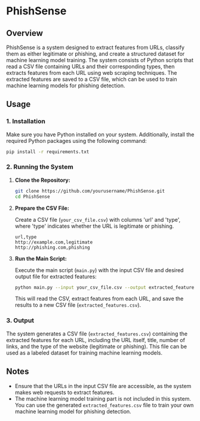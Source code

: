 # PhishSense

## Overview

PhishSense is a system designed to extract features from URLs, classify them as either legitimate or phishing, and create a structured dataset for machine learning model training. The system consists of Python scripts that read a CSV file containing URLs and their corresponding types, then extracts features from each URL using web scraping techniques. The extracted features are saved to a CSV file, which can be used to train machine learning models for phishing detection.

## Usage

### 1. Installation

Make sure you have Python installed on your system. Additionally, install the required Python packages using the following command:

```bash
pip install -r requirements.txt
```

### 2. Running the System

1. **Clone the Repository:**

   ```bash
   git clone https://github.com/yourusername/PhishSense.git
   cd PhishSense
   ```

2. **Prepare the CSV File:**

   Create a CSV file (`your_csv_file.csv`) with columns 'url' and 'type', where 'type' indicates whether the URL is legitimate or phishing.

   ```csv
   url,type
   http://example.com,legitimate
   http://phishing.com,phishing
   ```

3. **Run the Main Script:**

   Execute the main script (`main.py`) with the input CSV file and desired output file for extracted features:

   ```bash
   python main.py --input your_csv_file.csv --output extracted_features.csv
   ```

   This will read the CSV, extract features from each URL, and save the results to a new CSV file (`extracted_features.csv`).

### 3. Output

The system generates a CSV file (`extracted_features.csv`) containing the extracted features for each URL, including the URL itself, title, number of links, and the type of the website (legitimate or phishing). This file can be used as a labeled dataset for training machine learning models.

## Notes

- Ensure that the URLs in the input CSV file are accessible, as the system makes web requests to extract features.
- The machine learning model training part is not included in this system. You can use the generated `extracted_features.csv` file to train your own machine learning model for phishing detection.